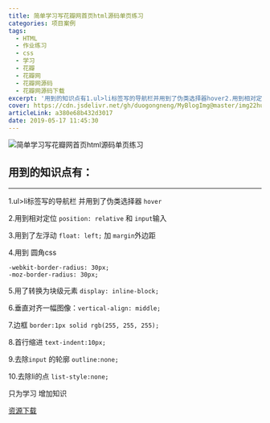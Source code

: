 ```yaml
---
title: 简单学习写花瓣网首页html源码单页练习
categories: 项目案例
tags:
  - HTML
  - 作业练习
  - css
  - 学习
  - 花瓣
  - 花瓣网
  - 花瓣网源码
  - 花瓣网源码下载
excerpt: '用到的知识点有1.ul>li标签写的导航栏并用到了伪类选择器hover2.用到相对定位position:relative和'
cover: https://cdn.jsdelivr.net/gh/duogongneng/MyBlogImg@master/img22huaban-20200916235742263.png
articleLink: a380e68b432d3017
date: 2019-05-17 11:45:30
---
```



![简单学习写花瓣网首页html源码单页练习](https://cdn.jsdelivr.net/gh/duogongneng/MyBlogImg@master/img22huaban-20200916235742263.png "简单学习写花瓣网首页html源码单页练习")

## 用到的知识点有：

* * *

1.ul>li标签写的导航栏 并用到了伪类选择器 `hover`

2.用到相对定位 `position: relative` 和 `input`输入

3.用到了左浮动 `float: left;` 加 `margin`外边距

4.用到 圆角css 

`-webkit-border-radius: 30px;`  
`-moz-border-radius: 30px;`

5.用了转换为块级元素 `display: inline-block;`

6.垂直对齐一幅图像：`vertical-align: middle;`

7.边框 `border:1px solid rgb(255, 255, 255);`

8.首行缩进 `text-indent:10px;`

9.去除`input` 的轮廓 `outline:none;`

10.去除li的点 `list-style:none;`

只为学习 增加知识

[资源下载](https://www.lanzous.com/i46vj1g)